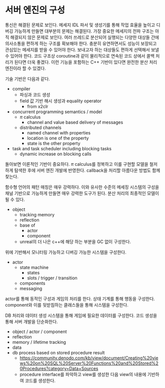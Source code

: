# 서버 엔진의 구성 

통신은 해결된 문제로 보인다. 메세지 IDL 파서 및 생성기를 통해 작업 효율을 높이고 디버깅 가능하게 만들면 대부분의 문제는 해결된다. 가장 중요한 메세지의 전파 구조는 아직 해결되지 않은 문제로 보인다. 여러 쓰레드로 분산되어 실행되는 다양한 대상들 간에 의사소통을 편하게 하는 구조를 확보해야 한다. 충분히 유연하면서도 성능이 보장되고 관심있는 메세지를 받을 수 있어야 한다. 보내고자 하는 대상들도 편하게 선택해서 보낼 수 있어야 한다.  코드 구조상 coroutine과 같이 물리적으로 연속된 코드 상에서 콜백 처리가 된다면 더욱 좋겠다. 이런 기능을 포함하는 C++ 기반이 있다면 완전한 분산 처리 엔진이라 할 수 있겠다. 

기술 기반은 다음과 같다. 

- compiler 
  - 파싱과 코드 생성
  - field 값 기반 해시 생성과 equality operator
    - from x2clr 
- concurrent programming semantics / model 
  - $\pi$ calculus
    - channel and value based delivery of messages 
  - distributed channels
    - named channel with properties 
    - location is one of the property 
    - state is the other property
- task and task scheduler including blocking tasks 
  - dynamic increase on blocking calls 

돌아보면 이론적인 기반이 중요하다. $\pi$ calculus를 정복하고 이를 구현할 모델을 철저하게 탐색한 후에 서버 엔진 개발에 반영한다. callback을 처리할 아름다운 방법도 함께 찾는다. 

함수형 언어의 패턴 매칭은 매우 강력하다. 이와 유사한 수준의 메세징 시스템의 구성을 채널 기반으로 가능하게 만들면 매우 강력한 도구가 된다. 분산 처리의 최종적인 모델이 될 수 있다. 

- object 
  - tracking memory 
  - reflection 
  - base of 
    - actor 
    - component 
  - unreal의 더 나은 c++에 해당 하는 부분을 GC 없이 구성한다. 

위에 기반해서 모니터링 가능하고 디버깅 가능한 시스템을 구성한다. 

- actor 
  - state machine 
    - states 
    - slots / trigger / transition
  - components 
  - messaging 

actor를 통해 동적인 구성과 게임의 처리를 한다.  상태 기계를 통해 행동을 구성한다. component와 이를 뒷받침하는 클래스들을 통해 시스템을 구성한다. 

DB 처리와 데이터 생성 시스템을 통해 게임에 필요한 데이터를 구성한다. 코드 생성을 통해 서버 개발을 단순화한다. 

- object / actor / component 
- reflection 
- memory / lifetime tracking 
- data 
- db process based on stored procedure result 
  - https://community.denodo.com/kb/view/document/Creating%20views%20on%20SQL%20Server%20Functions%20and%20Stored%20Procedures?category=Data+Sources
  - procedure interface를 파악하고 view를 생성한 다음 view의 내용에 기반하여 코드를 생성한다. 







